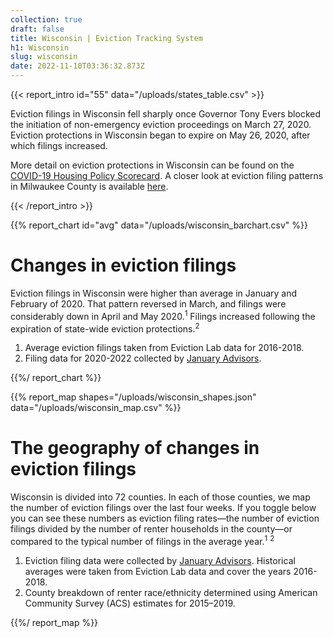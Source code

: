 ```yaml
---
collection: true
draft: false
title: Wisconsin | Eviction Tracking System
h1: Wisconsin
slug: wisconsin
date: 2022-11-10T03:36:32.873Z
---
```

{{< report_intro id="55" data="/uploads/states_table.csv" >}}

Eviction filings in Wisconsin fell sharply once Governor Tony Evers blocked the initiation of non-emergency eviction proceedings on March 27, 2020. Eviction protections in Wisconsin began to expire on May 26, 2020, after which filings increased.

More detail on eviction protections in Wisconsin can be found on the [COVID-19 Housing Policy Scorecard](https://evictionlab.org/covid-policy-scorecard/wi/). A closer look at eviction filing patterns in Milwaukee County is available [here](https://evictionlab.org/eviction-tracking/milwaukee-wi/).

{{< /report_intro >}}


{{% report_chart id="avg" data="/uploads/wisconsin_barchart.csv" %}}

# Changes in eviction filings

Eviction filings in Wisconsin were higher than average in January and February of 2020. That pattern reversed in March, and filings were considerably down in April and May 2020.<sup>1</sup> Filings increased following the expiration of state-wide eviction protections.<sup>2</sup>

1. Average eviction filings taken from Eviction Lab data for 2016-2018. 
2. Filing data for 2020-2022 collected by [January Advisors](https://www.januaryadvisors.com/).

{{%/ report_chart %}}



{{% report_map shapes="/uploads/wisconsin_shapes.json" data="/uploads/wisconsin_map.csv" %}}





# The geography of changes in eviction filings

Wisconsin is divided into 72 counties. In each of those counties, we map the number of eviction filings over the last four weeks. If you toggle below you can see these numbers as eviction filing rates—the number of eviction filings divided by the number of renter households in the county—or compared to the typical number of filings in the average year.<sup>1</sup> <sup>2</sup>

1. Eviction filing data were collected by [January Advisors](https://www.januaryadvisors.com/). Historical averages were taken from Eviction Lab data and cover the years 2016-2018.
2. County breakdown of renter race/ethnicity determined using American Community Survey (ACS) estimates for 2015–2019.





{{%/ report_map %}}